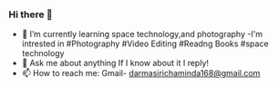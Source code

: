 ### Hi there 👋



- 🌱 I’m currently learning space technology,and photography
-I'm intrested in 
  #Photography
  #Video Editing
  #Readng Books
  #space technology
- 💬 Ask me about anything If I know about it I reply!
- 📫 How to reach me: Gmail- darmasirichaminda168@gmail.com
